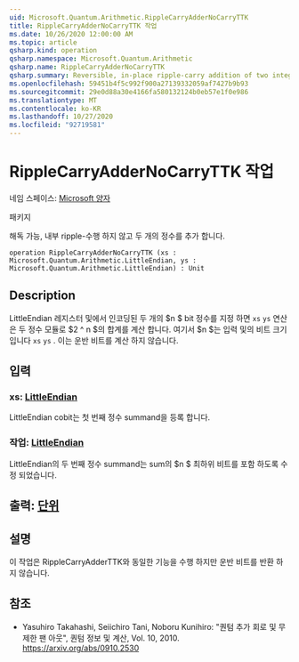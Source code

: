 ```yaml
---
uid: Microsoft.Quantum.Arithmetic.RippleCarryAdderNoCarryTTK
title: RippleCarryAdderNoCarryTTK 작업
ms.date: 10/26/2020 12:00:00 AM
ms.topic: article
qsharp.kind: operation
qsharp.namespace: Microsoft.Quantum.Arithmetic
qsharp.name: RippleCarryAdderNoCarryTTK
qsharp.summary: Reversible, in-place ripple-carry addition of two integers without carry out.
ms.openlocfilehash: 59451b4f5c992f900a27139332059af7427b9b93
ms.sourcegitcommit: 29e0d88a30e4166fa580132124b0eb57e1f0e986
ms.translationtype: MT
ms.contentlocale: ko-KR
ms.lasthandoff: 10/27/2020
ms.locfileid: "92719581"
---
```

# <a name="ripplecarryaddernocarryttk-operation"></a>RippleCarryAdderNoCarryTTK 작업

네임 스페이스: [Microsoft 양자](xref:Microsoft.Quantum.Arithmetic)

패키지 [](https://nuget.org/packages/)


해독 가능, 내부 ripple-수행 하지 않고 두 개의 정수를 추가 합니다.

```qsharp
operation RippleCarryAdderNoCarryTTK (xs : Microsoft.Quantum.Arithmetic.LittleEndian, ys : Microsoft.Quantum.Arithmetic.LittleEndian) : Unit
```


## <a name="description"></a>Description

LittleEndian 레지스터 및에서 인코딩된 두 개의 $n $ bit 정수를 지정 하면 `xs` `ys` 연산은 두 정수 모듈로 $2 ^ n $의 합계를 계산 합니다. 여기서 $n $는 입력 및의 비트 크기입니다 `xs` `ys` . 이는 운반 비트를 계산 하지 않습니다.

## <a name="input"></a>입력

### <a name="xs--littleendian"></a>xs: [LittleEndian](xref:Microsoft.Quantum.Arithmetic.LittleEndian)

LittleEndian cobit는 첫 번째 정수 summand을 등록 합니다.


### <a name="ys--littleendian"></a>작업: [LittleEndian](xref:Microsoft.Quantum.Arithmetic.LittleEndian)

LittleEndian의 두 번째 정수 summand는 sum의 $n $ 최하위 비트를 포함 하도록 수정 되었습니다.



## <a name="output--unit"></a>출력: [단위](xref:microsoft.quantum.lang-ref.unit)



## <a name="remarks"></a>설명

이 작업은 RippleCarryAdderTTK와 동일한 기능을 수행 하지만 운반 비트를 반환 하지 않습니다.

## <a name="references"></a>참조

- Yasuhiro Takahashi, Seiichiro Tani, Noboru Kunihiro: "퀀텀 추가 회로 및 무제한 팬 아웃", 퀀텀 정보 및 계산, Vol. 10, 2010.
  https://arxiv.org/abs/0910.2530